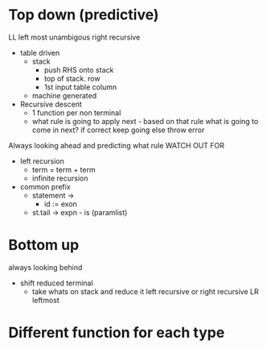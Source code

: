 # Top down (predictive)
LL
left most
unambigous 
right recursive
- table driven
	- stack
		- push RHS onto stack
		- top of stack. row
		- 1st input table column
	- machine generated 
- Recursive descent 
	- 1 function per non terminal 
	- what rule is going to apply next - based on that rule what is going to come in next? if correct keep going else throw error

Always looking ahead and predicting what rule
WATCH OUT FOR 
- left recursion
	- term = term + term
	-  infinite recursion 
- common prefix
	- statement -> 
		- id := exon
	- st.tail -> expn
			- is (paramlist)

# Bottom up
always looking behind 
- shift reduced terminal 
	- take whats on stack and reduce it 
left recursive or right recursive 
LR
leftmost
# Different function for each type

